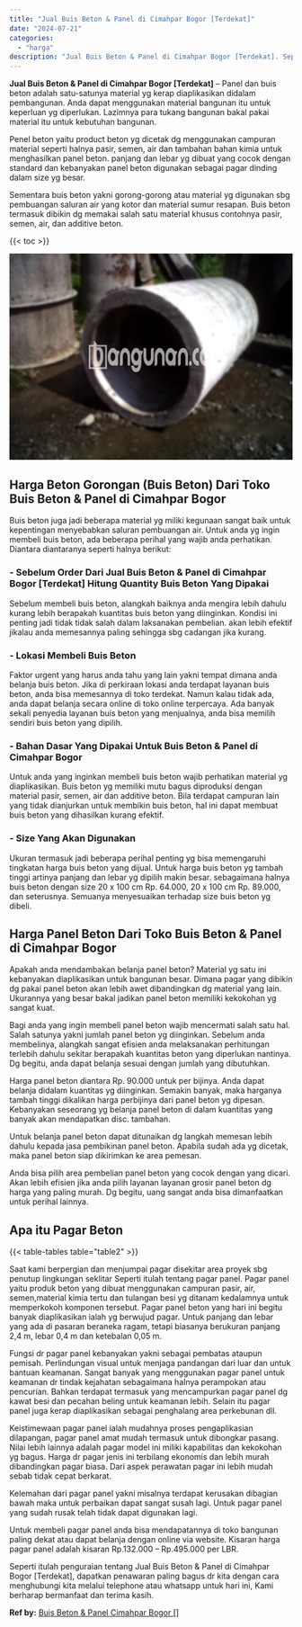 ```yaml
---
title: "Jual Buis Beton & Panel di Cimahpar Bogor [Terdekat]"
date: "2024-07-21"
categories: 
  - "harga"
description: "Jual Buis Beton & Panel di Cimahpar Bogor [Terdekat]. Seperti itulah penguraian tentang Jual Buis Beton & Panel di Cimahpar Bogor [Terdekat], dapatkan pena..."
---
```


**Jual Buis Beton & Panel di Cimahpar Bogor \[Terdekat\]** – Panel dan buis beton adalah satu-satunya material yg kerap diaplikasikan didalam pembangunan. Anda dapat menggunakan material bangunan itu untuk keperluan yg diperlukan. Lazimnya para tukang bangunan bakal pakai material itu untuk kebutuhan bangunan.

Penel beton yaitu product beton yg dicetak dg menggunakan campuran material seperti halnya pasir, semen, air dan tambahan bahan kimia untuk menghasilkan panel beton. panjang dan lebar yg dibuat yang cocok dengan standard dan kebanyakan panel beton digunakan sebagai pagar dinding dalam size yg besar.

Sementara buis beton yakni gorong-gorong atau material yg digunakan sbg pembuangan saluran air yang kotor dan material sumur resapan. Buis beton termasuk dibikin dg memakai salah satu material khusus contohnya pasir, semen, air, dan additive beton.

{{< toc >}}

![Jual Buis Beton & Panel di Cimahpar Bogor [Terdekat]](/images/jual-panel-buis-beton-murah-35.png)

## Harga Beton Gorongan (Buis Beton) Dari Toko Buis Beton & Panel di Cimahpar Bogor

Buis beton juga jadi beberapa material yg miliki kegunaan sangat baik untuk kepentingan menyebabkan saluran pembuangan air. Untuk anda yg ingin membeli buis beton, ada beberapa perihal yang wajib anda perhatikan. Diantara diantaranya seperti halnya berikut:

### \- Sebelum Order Dari Jual Buis Beton & Panel di Cimahpar Bogor \[Terdekat\] Hitung Quantity Buis Beton Yang Dipakai

Sebelum membeli buis beton, alangkah baiknya anda mengira lebih dahulu kurang lebih berapakah kuantitas buis beton yang diinginkan. Kondisi ini penting jadi tidak tidak salah dalam laksanakan pembelian. akan lebih efektif jikalau anda memesannya paling sehingga sbg cadangan jika kurang.

### \- Lokasi Membeli Buis Beton

Faktor urgent yang harus anda tahu yang lain yakni tempat dimana anda belanja buis beton. Jika di perkiraan lokasi anda terdapat layanan buis beton, anda bisa memesannya di toko terdekat. Namun kalau tidak ada, anda dapat belanja secara online di toko online terpercaya. Ada banyak sekali penyedia layanan buis beton yang menjualnya, anda bisa memilih sendiri buis beton yang dipilih.

### \- Bahan Dasar Yang Dipakai Untuk Buis Beton & Panel di Cimahpar Bogor

Untuk anda yang inginkan membeli buis beton wajib perhatikan material yg diaplikasikan. Buis beton yg memiliki mutu bagus diproduksi dengan material pasir, semen, air dan additive beton. Bila terdapat campuran lain yang tidak dianjurkan untuk membikin buis beton, hal ini dapat membuat buis beton yang dihasilkan kurang efektif.

### \- Size Yang Akan Digunakan

Ukuran termasuk jadi beberapa perihal penting yg bisa memengaruhi tingkatan harga buis beton yang dijual. Untuk harga buis beton yg tambah tinggi artinya panjang dan lebar yg dipilih makin besar. sebagaimana halnya buis beton dengan size 20 x 100 cm Rp. 64.000, 20 x 100 cm Rp. 89.000, dan seterusnya. Semuanya menyesuaikan terhadap size buis beton yg dibeli.

## Harga Panel Beton Dari Toko Buis Beton & Panel di Cimahpar Bogor

Apakah anda mendambakan belanja panel beton? Material yg satu ini kebanyakan diaplikasikan untuk bangunan besar. Dimana pagar yang dibikin dg pakai panel beton akan lebih awet dibandingkan dg material yang lain. Ukurannya yang besar bakal jadikan panel beton memiliki kekokohan yg sangat kuat.

Bagi anda yang ingin membeli panel beton wajib mencermati salah satu hal. Salah satunya yakni jumlah panel beton yg diinginkan. Sebelum anda membelinya, alangkah sangat efisien anda melaksanakan perhitungan terlebih dahulu sekitar berapakah kuantitas beton yang diperlukan nantinya. Dg begitu, anda dapat belanja sesuai dengan jumlah yang dibutuhkan.

Harga panel beton diantara Rp. 90.000 untuk per bijinya. Anda dapat belanja didalam kuantitas yg diinginkan. Semakin banyak, maka harganya tambah tinggi dikalikan harga perbijinya dari panel beton yg dipesan. Kebanyakan seseorang yg belanja panel beton di dalam kuantitas yang banyak akan mendapatkan disc. tambahan.

Untuk belanja panel beton dapat ditunaikan dg langkah memesan lebih dahulu kepada jasa pembikinan panel beton. Apabila sudah ada yg dicetak, maka panel beton siap dikirimkan ke area pemesan.

Anda bisa pilih area pembelian panel beton yang cocok dengan yang dicari. Akan lebih efisien jika anda pilih layanan layanan grosir panel beton dg harga yang paling murah. Dg begitu, uang sangat anda bisa dimanfaatkan untuk perihal lainnya.

## Apa itu Pagar Beton

{{< table-tables table="table2" >}}

Saat kami berpergian dan menjumpai pagar disekitar area proyek sbg penutup lingkungan seklitar Seperti itulah tentang pagar panel. Pagar panel yaitu produk beton yang dibuat menggunakan campuran pasir, air, semen,material kimia tertu dan tulangan besi yg ditanam kedalamnya untuk memperkokoh komponen tersebut. Pagar panel beton yang hari ini begitu banyak diaplikasikan ialah yg berwujud pagar. Untuk panjang dan lebar yang ada di pasaran beraneka ragam, tetapi biasanya berukuran panjang 2,4 m, lebar 0,4 m dan ketebalan 0,05 m.

Fungsi dr pagar panel kebanyakan yakni sebagai pembatas ataupun pemisah. Perlindungan visual untuk menjaga pandangan dari luar dan untuk bantuan keamanan. Sangat banyak yang menggunakan pagar panel untuk keamanan dr tindak kejahatan sebagaimana halnya perampokan atau pencurian. Bahkan terdapat termasuk yang mencampurkan pagar panel dg kawat besi dan pecahan beling untuk keamanan lebih. Selain itu pagar panel juga kerap diaplikasikan sebagai penghalang area perkebunan dll.

Keistimewaan pagar panel ialah mudahnya proses pengaplikasian dilapangan, pagar panel amat mudah termasuk untuk dibongkar pasang. Nilai lebih lainnya adalah pagar model ini miliki kapabilitas dan kekokohan yg bagus. Harga dr pagar jenis ini terbilang ekonomis dan lebih murah dibandingkan pagar biasa. Dari aspek perawatan pagar ini lebih mudah sebab tidak cepat berkarat.

Kelemahan dari pagar panel yakni misalnya terdapat kerusakan dibagian bawah maka untuk perbaikan dapat sangat susah lagi. Untuk pagar panel yang sudah rusak telah tidak dapat digunakan lagi.

Untuk membeli pagar panel anda bisa mendapatannya di toko bangunan paling dekat atau dapat belanja dengan online via website. Kisaran harga pagar panel adalah kisaran Rp.132.000 – Rp.495.000 per LBR.

Seperti itulah penguraian tentang Jual Buis Beton & Panel di Cimahpar Bogor \[Terdekat\], dapatkan penawaran paling bagus dr kita dengan cara menghubungi kita melalui telephone atau whatsapp untuk hari ini, Kami berharap bermanfaat dan terima kasih.

**Ref by:** [Buis Beton & Panel Cimahpar Bogor []](https://id.wikipedia.org/wiki/Buis)
